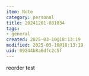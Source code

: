```yaml
---
item: Note
category: personal
title: 20241201-081034
tags:
- general
created: 2025-03-10@18:13:19
modified: 2025-03-10@18:13:19
uid: 09244b8a6dfc2c5f
---
```


reorder test
